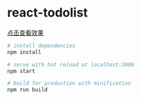 # react-todolist

[点击查看效果]( https://iCharlesZ.github.io/react-todolist/build/)

``` bash
# install dependencies
npm install

# serve with hot reload at localhost:3000
npm start

# build for production with minification
npm run build
```
